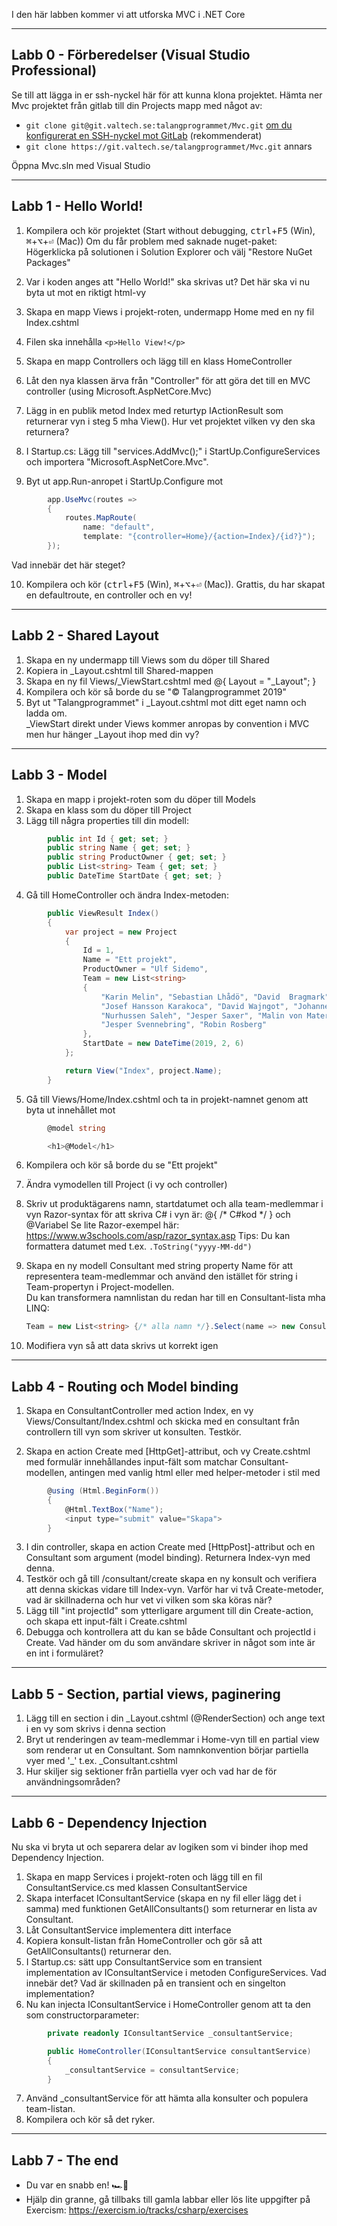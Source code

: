 I den här labben kommer vi att utforska MVC i .NET Core

----------------------------------------------------------------
Labb 0 - Förberedelser (Visual Studio Professional)
----------------------------------------------------------------

Se till att lägga in er ssh-nyckel här för att kunna klona projektet.
Hämta ner Mvc projektet från gitlab till din Projects mapp med något av:
 - `git clone git@git.valtech.se:talangprogrammet/Mvc.git` [om du konfigurerat en SSH-nyckel mot GitLab](https://git.valtech.se/profile/keys) (rekommenderat)
 - `git clone https://git.valtech.se/talangprogrammet/Mvc.git` annars

Öppna Mvc.sln med Visual Studio

----------------------------------------------------------------
Labb 1 - Hello World!
----------------------------------------------------------------

1. Kompilera och kör projektet (Start without debugging, <kbd>ctrl</kbd>+<kbd>F5</kbd> (Win), <kbd>⌘</kbd>+<kbd>⌥</kbd>+<kbd>⏎</kbd> (Mac))
    Om du får problem med saknade nuget-paket: 
        Högerklicka på solutionen i Solution Explorer och välj "Restore NuGet Packages"

2. Var i koden anges att "Hello World!" ska skrivas ut?
    Det här ska vi nu byta ut mot en riktigt html-vy

3. Skapa en mapp Views i projekt-roten, undermapp Home med en ny fil Index.cshtml
4. Filen ska innehålla `<p>Hello View!</p>`
5. Skapa en mapp Controllers och lägg till en klass HomeController
6. Låt den nya klassen ärva från "Controller" för att göra det till en MVC controller
    (using Microsoft.AspNetCore.Mvc)

7. Lägg in en publik metod Index med returtyp IActionResult som returnerar vyn i steg 5 mha View().
    Hur vet projektet vilken vy den ska returnera?

8. I Startup.cs: Lägg till "services.AddMvc();" i StartUp.ConfigureServices och importera
    "Microsoft.AspNetCore.Mvc".
9. Byt ut app.Run-anropet i StartUp.Configure mot
```csharp
	    app.UseMvc(routes =>
	    {
	        routes.MapRoute(
	            name: "default",
	            template: "{controller=Home}/{action=Index}/{id?}");
	    });
```
Vad innebär det här steget?

10. Kompilera och kör (<kbd>ctrl</kbd>+<kbd>F5</kbd> (Win), <kbd>⌘</kbd>+<kbd>⌥</kbd>+<kbd>⏎</kbd> (Mac)). Grattis, du har skapat en defaultroute, en controller och en vy!


----------------------------------------------------------------
Labb 2 - Shared Layout
----------------------------------------------------------------

1. Skapa en ny undermapp till Views som du döper till Shared
2. Kopiera in _Layout.cshtml till Shared-mappen
3. Skapa en ny fil Views/_ViewStart.cshtml med @{ Layout = "_Layout"; }
4. Kompilera och kör så borde du se "© Talangprogrammet 2019"
5. Byt ut "Talangprogrammet" i _Layout.cshtml mot ditt eget namn och ladda om.<br/>
    _ViewStart direkt under Views kommer anropas by convention i MVC men hur hänger
    _Layout ihop med din vy?


----------------------------------------------------------------
Labb 3 - Model
----------------------------------------------------------------

1. Skapa en mapp i projekt-roten som du döper till Models
2. Skapa en klass som du döper till Project
3. Lägg till några properties till din modell:
```csharp
        public int Id { get; set; }
        public string Name { get; set; }
        public string ProductOwner { get; set; }
        public List<string> Team { get; set; }
        public DateTime StartDate { get; set; }
```

4. Gå till HomeController och ändra Index-metoden:
```csharp
        public ViewResult Index()
        {
            var project = new Project
            {
                Id = 1,
                Name = "Ett projekt",
                ProductOwner = "Ulf Sidemo",
                Team = new List<string>
                {
                    "Karin Melin", "Sebastian Lhådö", "David  Bragmark", "Tim Kulich",
                    "Josef Hansson Karakoca", "David Wajngot", "Johannes Almroth", "Adam Woods",
                    "Nurhussen Saleh", "Jesper Saxer", "Malin von Matern", "Anton Carlsson", 
                    "Jesper Svennebring", "Robin Rosberg"
                },
                StartDate = new DateTime(2019, 2, 6)
            };

            return View("Index", project.Name);
        }
```

5. Gå till Views/Home/Index.cshtml och ta in projekt-namnet genom att byta ut innehållet mot
```csharp
        @model string

        <h1>@Model</h1>
```


6. Kompilera och kör så borde du se "Ett projekt"
7. Ändra vymodellen till Project (i vy och controller)
8. Skriv ut produktägarens namn, startdatumet och alla team-medlemmar i vyn
    Razor-syntax för att skriva C# i vyn är: @{ /* C#kod */ } och @Variabel
    Se lite Razor-exempel här: https://www.w3schools.com/asp/razor_syntax.asp
    Tips: Du kan formattera datumet med t.ex. `.ToString("yyyy-MM-dd")`

9. Skapa en ny modell Consultant med string property Name för att representera 
    team-medlemmar och använd den istället för string i Team-propertyn i Project-modellen.<br/>
    Du kan transformera namnlistan du redan har till en Consultant-lista mha LINQ:
    ```csharp
    Team = new List<string> {/* alla namn */}.Select(name => new Consultant { Name = name }).ToList();
    ```

10. Modifiera vyn så att data skrivs ut korrekt igen


----------------------------------------------------------------
Labb 4 - Routing och Model binding
----------------------------------------------------------------

1. Skapa en ConsultantController med action Index, en vy
    Views/Consultant/Index.cshtml och skicka med en consultant från controllern
    till vyn som skriver ut konsulten. Testkör.

2. Skapa en action Create med [HttpGet]-attribut, och vy Create.cshtml med
    formulär innehållandes input-fält som matchar Consultant-modellen, antingen
    med vanlig html eller med helper-metoder i stil med
```csharp
        @using (Html.BeginForm())
        {
            @Html.TextBox("Name");
            <input type="submit" value="Skapa">
        }
```

3. I din controller, skapa en action Create med [HttpPost]-attribut och en
    Consultant som argument (model binding). Returnera Index-vyn med denna.
4. Testkör och gå till /consultant/create skapa en ny konsult och verifiera att denna skickas vidare till
    Index-vyn. Varför har vi två Create-metoder, vad är skillnaderna och hur vet vi vilken som ska köras när?
7. Lägg till "int projectId" som ytterligare argument till din Create-action,
    och skapa ett input-fält i Create.cshtml
8. Debugga och kontrollera att du kan se både Consultant och projectId i Create. 
    Vad händer om du som användare skriver in något som inte är en int i formuläret?

----------------------------------------------------------------
Labb 5 - Section, partial views, paginering
----------------------------------------------------------------

1. Lägg till en section i din _Layout.cshtml (@RenderSection) och ange text i en vy som skrivs
    i denna section
2. Bryt ut renderingen av team-medlemmar i Home-vyn till en partial view som renderar ut en Consultant.
    Som namnkonvention börjar partiella vyer med '_' t.ex. _Consultant.cshtml
3. Hur skiljer sig sektioner från partiella vyer och vad har de för användningsområden?

----------------------------------------------------------------
Labb 6 - Dependency Injection
----------------------------------------------------------------

Nu ska vi bryta ut och separera delar av logiken som vi binder ihop med Dependency Injection.

1. Skapa en mapp Services i projekt-roten och lägg till en fil ConsultantService.cs med klassen ConsultantService
2. Skapa interfacet IConsultantService (skapa en ny fil eller lägg det i samma) med
    funktionen GetAllConsultants() som returnerar en lista av Consultant.
3. Låt ConsultantService implementera ditt interface
4. Kopiera konsult-listan från HomeController och gör så att GetAllConsultants() returnerar den.
5. I Startup.cs: sätt upp ConsultantService som en transient implementation av IConsultantService i metoden ConfigureServices.
    Vad innebär det? Vad är skillnaden på en transient och en singelton implementation?
6. Nu kan injecta IConsultantService i HomeController genom att ta den som constructorparameter:
```csharp
        private readonly IConsultantService _consultantService;

        public HomeController(IConsultantService consultantService)
        {
            _consultantService = consultantService;
        }
```

7. Använd _consultantService för att hämta alla konsulter och populera team-listan.
8. Kompilera och kör så det ryker.

----------------------------------------------------------------
Labb 7 - The end
----------------------------------------------------------------

- Du var en snabb en! 🏎️💨 
- Hjälp din granne, gå tillbaks till gamla labbar eller lös lite uppgifter på Exercism: https://exercism.io/tracks/csharp/exercises
